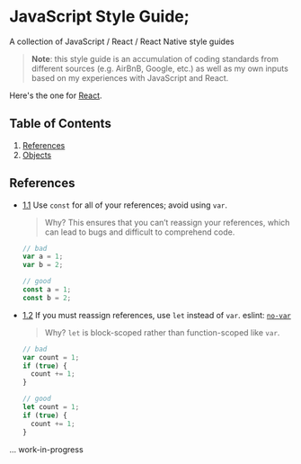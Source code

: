 # JavaScript Style Guide;

A collection of JavaScript / React / React Native style guides

> **Note**: this style guide is an accumulation of coding standards from different sources (e.g. AirBnB, Google, etc.) as well as my own inputs based on my experiences with JavaScript and React.

Here's the one for [React](https://github.com/auxcalibur/javascript/react).

## Table of Contents

  1. [References](#references)
  1. [Objects](#objects)

## References

  <a name="references--prefer-const"></a><a name="1.1"></a>
  - [1.1](#references--prefer-const) Use `const` for all of your references; avoid using `var`.

    > Why? This ensures that you can’t reassign your references, which can lead to bugs and difficult to comprehend code.

    ```javascript
    // bad
    var a = 1;
    var b = 2;

    // good
    const a = 1;
    const b = 2;
    ```

  <a name="references--disallow-var"></a><a name="1.2"></a>
  - [1.2](#references--disallow-var) If you must reassign references, use `let` instead of `var`. eslint: [`no-var`](https://eslint.org/docs/rules/no-var.html)

    > Why? `let` is block-scoped rather than function-scoped like `var`.

    ```javascript
    // bad
    var count = 1;
    if (true) {
      count += 1;
    }

    // good
    let count = 1;
    if (true) {
      count += 1;
    }
    ```

... work-in-progress